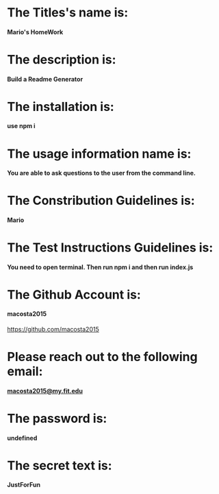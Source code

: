 

# The Titles's name is:
#### Mario's HomeWork

# The description is:
#### Build a Readme Generator

# The installation is:
#### use npm i

# The usage information name is:
#### You are able to ask questions to the user from the command line. 

# The Constribution Guidelines is:
#### Mario 

# The Test Instructions Guidelines is:
#### You need to open terminal. Then run npm i and then run index.js

# The Github Account is:
#### macosta2015
https://github.com/macosta2015

# Please reach out to the following email:
#### macosta2015@my.fit.edu

# The password is:
#### undefined

# The secret text is:
#### JustForFun

